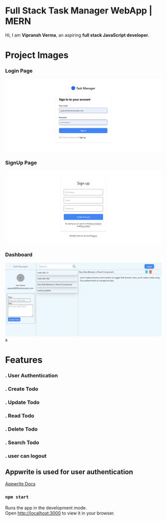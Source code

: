 # Full Stack Task Manager WebApp | MERN 

Hi, I am **Vipransh Verma**, an aspiring **full stack JavaScript developer**.

# Project Images
### Login Page
![image](screenshots/loginPage.png)

### SignUp Page
![image](screenshots/signupPage.png)

### Dashboard
![image](screenshots/dashboard.png)s

# Features
### . User Authentication 
### . Create Todo
### . Update Todo
### . Read Todo
### . Delete Todo
### . Search Todo
### . user can logout

## Appwrite is used for user authentication
[Appwrite Docs](https://appwrite.io/docs)

### `npm start`

Runs the app in the development mode.\
Open [http://localhost:3000](http://localhost:3000) to view it in your browser.